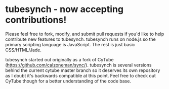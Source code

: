 tubesynch - now accepting contributions!
===========================================================================================

Please feel free to fork, modify, and submit pull requests if you'd like to help contribute new features to tubesynch. tubesynch runs on node.js so the primary scripting language is JavaScript. The rest is just basic CSS/HTML/Jade.

tubesynch started out originally as a fork of CyTube (https://github.com/calzoneman/sync/). tubesynch is several versions behind the current cytube master branch so it deserves its own repository as I doubt it's backwards compatible at this point. Feel free to check out CyTube though for a better understanding of the code base.
